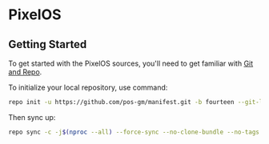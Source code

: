 # PixelOS

 Getting Started
---------------
To get started with the PixelOS sources, you'll need to get
familiar with [Git and Repo](https://source.android.com/setup/build/downloading).

 To initialize your local repository, use command:

```bash
repo init -u https://github.com/pos-gm/manifest.git -b fourteen --git-lfs
```

Then sync up:

```bash
repo sync -c -j$(nproc --all) --force-sync --no-clone-bundle --no-tags
```
